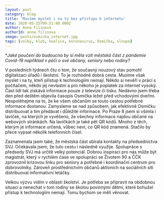 ```yaml
---
layout: post
category: blog
title: 'Musíme myslet i na ty bez přístupu k internetu'
date: 2020-05-25T09:51:00.000Z
author: Anna Filínová
authorId: anna.filinova
image: posts/osmicka_internet.jpg
tags: [volby, klub, koalice, koronavirus, Osmička, sloupe]
---
```


**Jaké poučení do budoucna by si měla vzít městská část z pandemie Covid-19 například v péči o své občany, seniory nebo rodiny?*

V posledních týdnech čtu o tom, že současný nouzový stav pomohl digitalizaci úřadů i školství. To je rozhodně dobrá cesta. Musíme však myslet i na ty, kteří přístup k technologiím nemají. Někdo si nevěří v práci s počítačem, někdo jej nevlastní a pro někoho je poplatek za internet vysoký. Část lidí tak získává informace pouze z televize či tisku. Nedávno jsem třeba den před deštěm objevila časopis Osmička ležet před vchodovými dveřmi. Nespoléhejme na to, že ke všem občanům se touto cestou potřebné informace dostanou. Zamysleme se nad způsobem, jak efektivně Osmičku distribuovat a tím předávat i důležité informace. Po Praze 8 jsem si všimla i laviček, na kterých je vyvěšeno, že všechny informace najdou občané na webových stránkách. Na lavičkách je také pět QR kódů. Mnoho z těch, kterým je informace určená, vůbec neví, co QR kód znamená. Stačilo by přece vypsat několik telefonních čísel. 

Zaznamenala jsem také, že městská část sbírala kontakty na předsednictva SVJ. Očekávala jsem, že tuto cestu i následně využije. Spolupráce s předsedy SVJ má určitě velký potenciál. Dobrou inspirací pro nás může být magistrát, který v rychlém čase ve spolupráci se Životem 90 a ČČK zprovoznil krizovou linku pro seniory a potřebné i koordinační centrum pro dobrovolníky. Zároveň prostřednictvím občanů aktivních na sociálních síti distribuoval informativní letáčky. 

Velkou výzvu vidím v oblasti školství. Je potřeba se připravit na obdobnou situaci a nenechat v tom rodiny se školou povinnými dětmi, které bohužel přístup k technologiím nemají. Tomu bychom se měli věnovat.


